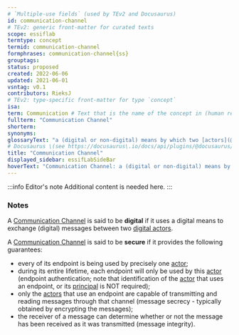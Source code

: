 ```yaml
---
# `Multiple-use fields` (used by TEv2 and Docusaurus)
id: communication-channel
# TEv2: generic front-matter for curated texts
scope: essiflab
termtype: concept
termid: communication-channel
formphrases: communication-channel{ss}
grouptags:
status: proposed
created: 2022-06-06
updated: 2021-06-01
vsntag: v0.1
contributors: RieksJ
# TEv2: type-specific front-matter for type `concept`
isa:
term: Communication # Text that is the name of the concept in (human readable) texts.
fullterm: "Communication Channel"
shorterm:
synonyms:
glossaryText: "a (digital or non-digital) means by which two [actors](@) can exchange messages with one another."
# Docusaurus \(see https://docusaurus\.io/docs/api/plugins/@docusaurus/plugin-content-docs#markdown-front-matter\):
title: "Communication Channel"
displayed_sidebar: essifLabSideBar
hoverText: "Communication Channel: a (digital or non-digital) means by which two Actors can exchange messages with one another."
---
```


:::info Editor's note
Additional content is needed here.
:::

### Notes

A [Communication Channel](@) is said to be **digital** if it uses a digital means to exchange (digital) messages between two [digital actors](@).

A [Communication Channel](@) is said to be **secure** if it provides the following guarantees:
- every of its endpoint is being used by precisely one [actor](@);
- during its entire lifetime, each endpoint will only be used by this [actor](@) (endpoint authentication; note that identification of the [actor](@) that uses an endpoint, or its [principal](@) is NOT required);
- only the [actors](@) that use an endpoint are capable of transmitting and reading messages through that channel (message secrecy - typically obtained by encrypting the messages);
- the receiver of a message can determine whether or not the message has been received as it was transmitted (message integrity).
